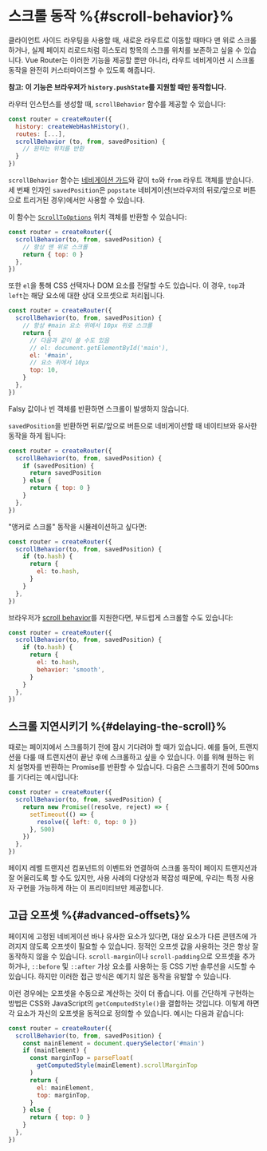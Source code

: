 # 스크롤 동작 %{#scroll-behavior}%

<VueSchoolLink
  href="https://vueschool.io/lessons/scroll-behavior"
  title="스크롤 동작을 커스터마이즈하는 방법 배우기"
/>

클라이언트 사이드 라우팅을 사용할 때, 새로운 라우트로 이동할 때마다 맨 위로 스크롤하거나, 실제 페이지 리로드처럼 히스토리 항목의 스크롤 위치를 보존하고 싶을 수 있습니다. Vue Router는 이러한 기능을 제공할 뿐만 아니라, 라우트 네비게이션 시 스크롤 동작을 완전히 커스터마이즈할 수 있도록 해줍니다.

**참고: 이 기능은 브라우저가 `history.pushState`를 지원할 때만 동작합니다.**

라우터 인스턴스를 생성할 때, `scrollBehavior` 함수를 제공할 수 있습니다:

```js
const router = createRouter({
  history: createWebHashHistory(),
  routes: [...],
  scrollBehavior (to, from, savedPosition) {
    // 원하는 위치를 반환
  }
})
```

`scrollBehavior` 함수는 [네비게이션 가드](./navigation-guards.md)와 같이 `to`와 `from` 라우트 객체를 받습니다. 세 번째 인자인 `savedPosition`은 `popstate` 네비게이션(브라우저의 뒤로/앞으로 버튼으로 트리거된 경우)에서만 사용할 수 있습니다.

이 함수는 [`ScrollToOptions`](https://developer.mozilla.org/ko/docs/Web/API/ScrollToOptions) 위치 객체를 반환할 수 있습니다:

```js
const router = createRouter({
  scrollBehavior(to, from, savedPosition) {
    // 항상 맨 위로 스크롤
    return { top: 0 }
  },
})
```

또한 `el`을 통해 CSS 선택자나 DOM 요소를 전달할 수도 있습니다. 이 경우, `top`과 `left`는 해당 요소에 대한 상대 오프셋으로 처리됩니다.

```js
const router = createRouter({
  scrollBehavior(to, from, savedPosition) {
    // 항상 #main 요소 위에서 10px 위로 스크롤
    return {
      // 다음과 같이 쓸 수도 있음
      // el: document.getElementById('main'),
      el: '#main',
      // 요소 위에서 10px
      top: 10,
    }
  },
})
```

Falsy 값이나 빈 객체를 반환하면 스크롤이 발생하지 않습니다.

`savedPosition`을 반환하면 뒤로/앞으로 버튼으로 네비게이션할 때 네이티브와 유사한 동작을 하게 됩니다:

```js
const router = createRouter({
  scrollBehavior(to, from, savedPosition) {
    if (savedPosition) {
      return savedPosition
    } else {
      return { top: 0 }
    }
  },
})
```

"앵커로 스크롤" 동작을 시뮬레이션하고 싶다면:

```js
const router = createRouter({
  scrollBehavior(to, from, savedPosition) {
    if (to.hash) {
      return {
        el: to.hash,
      }
    }
  },
})
```

브라우저가 [scroll behavior](https://developer.mozilla.org/ko/docs/Web/API/ScrollToOptions/behavior)를 지원한다면, 부드럽게 스크롤할 수도 있습니다:

```js
const router = createRouter({
  scrollBehavior(to, from, savedPosition) {
    if (to.hash) {
      return {
        el: to.hash,
        behavior: 'smooth',
      }
    }
  },
})
```

## 스크롤 지연시키기 %{#delaying-the-scroll}%

때로는 페이지에서 스크롤하기 전에 잠시 기다려야 할 때가 있습니다. 예를 들어, 트랜지션을 다룰 때 트랜지션이 끝난 후에 스크롤하고 싶을 수 있습니다. 이를 위해 원하는 위치 설명자를 반환하는 Promise를 반환할 수 있습니다. 다음은 스크롤하기 전에 500ms를 기다리는 예시입니다:

```js
const router = createRouter({
  scrollBehavior(to, from, savedPosition) {
    return new Promise((resolve, reject) => {
      setTimeout(() => {
        resolve({ left: 0, top: 0 })
      }, 500)
    })
  },
})
```

페이지 레벨 트랜지션 컴포넌트의 이벤트와 연결하여 스크롤 동작이 페이지 트랜지션과 잘 어울리도록 할 수도 있지만, 사용 사례의 다양성과 복잡성 때문에, 우리는 특정 사용자 구현을 가능하게 하는 이 프리미티브만 제공합니다.

## 고급 오프셋 %{#advanced-offsets}%

페이지에 고정된 네비게이션 바나 유사한 요소가 있다면, 대상 요소가 다른 콘텐츠에 가려지지 않도록 오프셋이 필요할 수 있습니다.
정적인 오프셋 값을 사용하는 것은 항상 잘 동작하지 않을 수 있습니다. `scroll-margin`이나 `scroll-padding`으로 오프셋을 추가하거나, `::before` 및 `::after` 가상 요소를 사용하는 등 CSS 기반 솔루션을 시도할 수 있습니다. 하지만 이러한 접근 방식은 예기치 않은 동작을 유발할 수 있습니다.

이런 경우에는 오프셋을 수동으로 계산하는 것이 더 좋습니다. 이를 간단하게 구현하는 방법은 CSS와 JavaScript의 `getComputedStyle()`을 결합하는 것입니다. 이렇게 하면 각 요소가 자신의 오프셋을 동적으로 정의할 수 있습니다. 예시는 다음과 같습니다:

```js
const router = createRouter({
  scrollBehavior(to, from, savedPosition) {
    const mainElement = document.querySelector('#main')
    if (mainElement) {
      const marginTop = parseFloat(
        getComputedStyle(mainElement).scrollMarginTop
      )
      return {
        el: mainElement,
        top: marginTop,
      }
    } else {
      return { top: 0 }
    }
  },
})
```